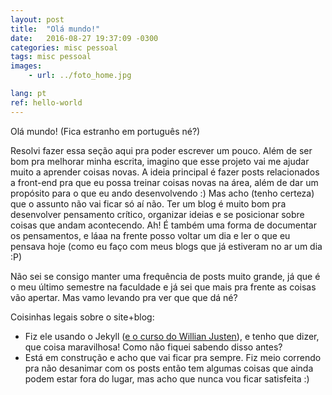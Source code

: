 ```yaml
---
layout: post
title:  "Olá mundo!"
date:   2016-08-27 19:37:09 -0300
categories: misc pessoal
tags: misc pessoal
images: 
    - url: ../foto_home.jpg

lang: pt
ref: hello-world
---
```


Olá mundo! (Fica estranho em português né?)

Resolvi fazer essa seção aqui pra poder escrever um pouco. Além de ser bom pra melhorar minha escrita, imagino que esse projeto vai me ajudar muito a aprender coisas novas. A ideia principal é fazer posts relacionados a front-end pra que eu possa treinar coisas novas na área, além de dar um propósito para o que eu ando desenvolvendo :) Mas acho (tenho certeza) que o assunto não vai ficar só aí não. Ter um blog é muito bom pra desenvolver pensamento crítico, organizar ideias e se posicionar sobre coisas que andam acontecendo. Ah! É também uma forma de documentar os pensamentos, e láaa na frente posso voltar um dia e ler o que eu pensava hoje (como eu faço com meus blogs que já estiveram no ar um dia :P)

Não sei se consigo manter uma frequência de posts muito grande, já que é o meu último semestre na faculdade e já sei que mais pra frente as coisas vão apertar. Mas vamo levando pra ver que que dá né?

Coisinhas legais sobre o site+blog:

- Fiz ele usando o Jekyll ([e o curso do Willian Justen](http://willianjusten.teachable.com/courses/criando-sites-estaticos-com-jekyll)), e tenho que dizer, que coisa maravilhosa! Como não fiquei sabendo disso antes?
- Está em construção e acho que vai ficar pra sempre. Fiz meio correndo pra não desanimar com os posts então tem algumas coisas que ainda podem estar fora do lugar, mas acho que nunca vou ficar satisfeita :)